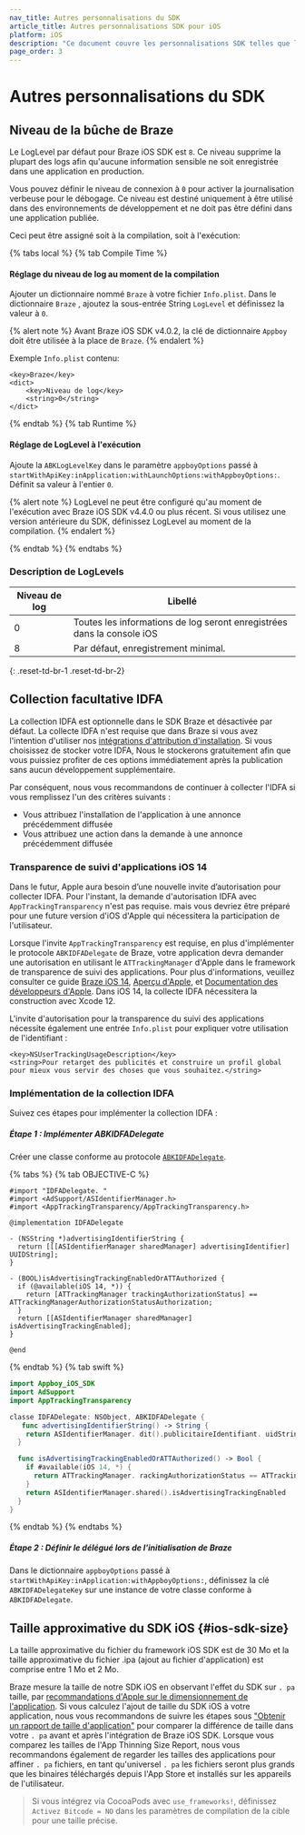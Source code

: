 ```yaml
---
nav_title: Autres personnalisations du SDK
article_title: Autres personnalisations SDK pour iOS
platform: iOS
description: "Ce document couvre les personnalisations SDK telles que le niveau de log, la collecte IDFA et d'autres personnalisations."
page_order: 3
---
```


# Autres personnalisations du SDK

## Niveau de la bûche de Braze

Le LogLevel par défaut pour Braze iOS SDK est `8`. Ce niveau supprime la plupart des logs afin qu'aucune information sensible ne soit enregistrée dans une application en production.

Vous pouvez définir le niveau de connexion à `0` pour activer la journalisation verbeuse pour le débogage. Ce niveau est destiné uniquement à être utilisé dans des environnements de développement et ne doit pas être défini dans une application publiée.

Ceci peut être assigné soit à la compilation, soit à l'exécution:

{% tabs local %}
{% tab Compile Time %}

#### Réglage du niveau de log au moment de la compilation

Ajouter un dictionnaire nommé `Braze` à votre fichier `Info.plist`. Dans le dictionnaire `Braze` , ajoutez la sous-entrée String `LogLevel` et définissez la valeur à `0`.

{% alert note %}
Avant Braze iOS SDK v4.0.2, la clé de dictionnaire `Appboy` doit être utilisée à la place de `Braze`.
{% endalert %}

Exemple `Info.plist` contenu:

```
<key>Braze</key>
<dict>
    <key>Niveau de log</key>
    <string>0</string>
</dict>
```

{% endtab %}
{% tab Runtime %}

#### Réglage de LogLevel à l'exécution

Ajoute la `ABKLogLevelKey` dans le paramètre `appboyOptions` passé à `startWithApiKey:inApplication:withLaunchOptions:withAppboyOptions:`. Définit sa valeur à l'entier `0`.

{% alert note %}
LogLevel ne peut être configuré qu'au moment de l'exécution avec Braze iOS SDK v4.4.0 ou plus récent. Si vous utilisez une version antérieure du SDK, définissez LogLevel au moment de la compilation.
{% endalert %}

{% endtab %}
{% endtabs %}

### Description de LogLevels

| Niveau de log | Libellé                                                                |
| ------------- | ---------------------------------------------------------------------- |
| 0             | Toutes les informations de log seront enregistrées dans la console iOS |
| 8             | Par défaut, enregistrement minimal.                                    |
{: .reset-td-br-1 .reset-td-br-2}

## Collection facultative IDFA

La collection IDFA est optionnelle dans le SDK Braze et désactivée par défaut. La collecte IDFA n'est requise que dans Braze si vous avez l'intention d'utiliser nos [intégrations d'attribution d'installation][21]. Si vous choisissez de stocker votre IDFA, Nous le stockerons gratuitement afin que vous puissiez profiter de ces options immédiatement après la publication sans aucun développement supplémentaire.

Par conséquent, nous vous recommandons de continuer à collecter l'IDFA si vous remplissez l'un des critères suivants :

- Vous attribuez l'installation de l'application à une annonce précédemment diffusée
- Vous attribuez une action dans la demande à une annonce précédemment diffusée

### Transparence de suivi d'applications iOS 14
Dans le futur, Apple aura besoin d’une nouvelle invite d’autorisation pour collecter IDFA. Pour l'instant, la demande d'autorisation IDFA avec `AppTrackingTransparency` n'est pas requise. mais vous devriez être préparé pour une future version d'iOS d'Apple qui nécessitera la participation de l'utilisateur.

Lorsque l'invite `AppTrackingTransparency` est requise, en plus d'implémenter le protocole `ABKIDFADelegate` de Braze, votre application devra demander une autorisation en utilisant le `ATTrackingManager` d'Apple dans le framework de transparence de suivi des applications. Pour plus d'informations, veuillez consulter ce guide [Braze iOS 14]({{site.baseurl}}/developer_guide/platform_integration_guides/ios/ios_14/#idfa-and-app-tracking-transparency), [Aperçu d'Apple](https://developer.apple.com/app-store/user-privacy-and-data-use/), et [Documentation des développeurs d'Apple](https://developer.apple.com/documentation/apptrackingtransparency). Dans iOS 14, la collecte IDFA nécessitera la construction avec Xcode 12.

L'invite d'autorisation pour la transparence du suivi des applications nécessite également une entrée `Info.plist` pour expliquer votre utilisation de l'identifiant :

```
<key>NSUserTrackingUsageDescription</key>
<string>Pour retarget des publicités et construire un profil global pour mieux vous servir des choses que vous souhaitez.</string>
```

### Implémentation de la collection IDFA

Suivez ces étapes pour implémenter la collection IDFA :

##### Étape 1 : Implémenter ABKIDFADelegate

Créer une classe conforme au protocole [`ABKIDFADelegate`][29].

{% tabs %}
{% tab OBJECTIVE-C %}

```objc
#import "IDFADelegate. "
#import <AdSupport/ASIdentifierManager.h>
#import <AppTrackingTransparency/AppTrackingTransparency.h>

@implementation IDFADelegate

- (NSString *)advertisingIdentifierString {
  return [[[ASIdentifierManager sharedManager] advertisingIdentifier] UUIDString];
}

- (BOOL)isAdvertisingTrackingEnabledOrATTAuthorized {
  if (@available(iOS 14, *)) {
    return [ATTrackingManager trackingAuthorizationStatus] == ATTrackingManagerAuthorizationStatusAuthorization;
  }
  return [[ASIdentifierManager sharedManager] isAdvertisingTrackingEnabled];
}

@end
```

{% endtab %}
{% tab swift %}

```swift
import Appboy_iOS_SDK
import AdSupport
import AppTrackingTransparency

classe IDFADelegate: NSObject, ABKIDFADelegate {
   func advertisingIdentifierString() -> String {
    return ASIdentifierManager. dit().publicitaireIdentifiant. uidString
  }

  func isAdvertisingTrackingEnabledOrATTAuthorized() -> Bool {
    if #available(iOS 14, *) {
      return ATTrackingManager. rackingAuthorizationStatus == ATTrackingManager.AuthorizationStatus.authorized
    }
    return ASIdentifierManager.shared().isAdvertisingTrackingEnabled
  }
}
```
{% endtab %}
{% endtabs %}

##### Étape 2 : Définir le délégué lors de l'initialisation de Braze

Dans le dictionnaire `appboyOptions` passé à `startWithApiKey:inApplication:withAppboyOptions:`, définissez la clé `ABKIDFADelegateKey` sur une instance de votre classe conforme à `ABKIDFADelegate`.

## Taille approximative du SDK iOS {#ios-sdk-size}

La taille approximative du fichier du framework iOS SDK est de 30 Mo et la taille approximative du fichier .ipa (ajout au fichier d'application) est comprise entre 1 Mo et 2 Mo.

Braze mesure la taille de notre SDK iOS en observant l'effet du SDK sur `. pa` taille, par [recommandations d'Apple sur le dimensionnement de l'application][31]. Si vous calculez l'ajout de taille du SDK iOS à votre application, nous vous recommandons de suivre les étapes sous ["Obtenir un rapport de taille d'application"][31] pour comparer la différence de taille dans votre `. pa` avant et après l'intégration de Braze iOS SDK. Lorsque vous comparez les tailles de l'App Thinning Size Report, nous vous recommandons également de regarder les tailles des applications pour affiner `. pa` fichiers, en tant qu'universel `. pa` les fichiers seront plus grands que les binaires téléchargés depuis l'App Store et installés sur les appareils de l'utilisateur.

> Si vous intégrez via CocoaPods avec `use_frameworks!`, définissez `Activez Bitcode = NO` dans les paramètres de compilation de la cible pour une taille précise.


[21]: {{site.baseurl}}/partners/advertising_technologies/attribution/adjust/
[29]: https://github.com/Appboy/appboy-ios-sdk/blob/master/AppboyKit/include/ABKIDFADelegate.h
[31]: https://developer.apple.com/library/content/qa/qa1795/_index.html
[31]: https://developer.apple.com/library/content/qa/qa1795/_index.html
